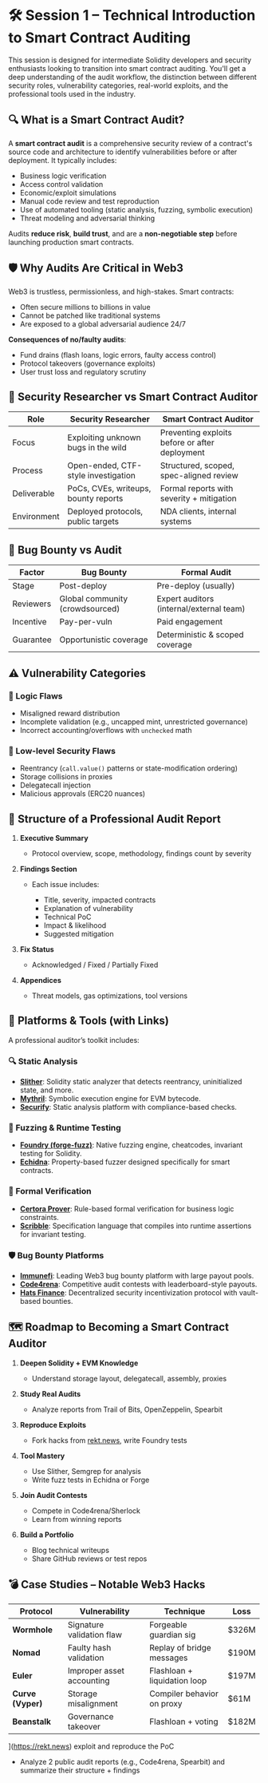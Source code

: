 # 🛠 Session 1 – Technical Introduction to Smart Contract Auditing

This session is designed for intermediate Solidity developers and security enthusiasts looking to transition into smart contract auditing. You'll get a deep understanding of the audit workflow, the distinction between different security roles, vulnerability categories, real-world exploits, and the professional tools used in the industry.


## 🔍 What is a Smart Contract Audit?


A **smart contract audit** is a comprehensive security review of a contract's source code and architecture to identify vulnerabilities before or after deployment. It typically includes:

* Business logic verification
* Access control validation
* Economic/exploit simulations
* Manual code review and test reproduction
* Use of automated tooling (static analysis, fuzzing, symbolic execution)
* Threat modeling and adversarial thinking

Audits **reduce risk**, **build trust**, and are a **non-negotiable step** before launching production smart contracts.

## 🛡️ Why Audits Are Critical in Web3

Web3 is trustless, permissionless, and high-stakes. Smart contracts:

* Often secure millions to billions in value
* Cannot be patched like traditional systems
* Are exposed to a global adversarial audience 24/7

**Consequences of no/faulty audits**:

* Fund drains (flash loans, logic errors, faulty access control)
* Protocol takeovers (governance exploits)
* User trust loss and regulatory scrutiny


## 🧠 Security Researcher vs Smart Contract Auditor

| Role        | Security Researcher                  | Smart Contract Auditor                         |
| ----------- | ------------------------------------ | ---------------------------------------------- |
| Focus       | Exploiting unknown bugs in the wild  | Preventing exploits before or after deployment |
| Process     | Open-ended, CTF-style investigation  | Structured, scoped, spec-aligned review        |
| Deliverable | PoCs, CVEs, writeups, bounty reports | Formal reports with severity + mitigation      |
| Environment | Deployed protocols, public targets   | NDA clients, internal systems                  |


## 🎯 Bug Bounty vs Audit

| Factor    | Bug Bounty                      | Formal Audit                             |
| --------- | ------------------------------- | ---------------------------------------- |
| Stage     | Post-deploy                     | Pre-deploy (usually)                     |
| Reviewers | Global community (crowdsourced) | Expert auditors (internal/external team) |
| Incentive | Pay-per-vuln                    | Paid engagement                          |
| Guarantee | Opportunistic coverage          | Deterministic & scoped coverage          |


## ⚠️ Vulnerability Categories

### 🧠 Logic Flaws

* Misaligned reward distribution
* Incomplete validation (e.g., uncapped mint, unrestricted governance)
* Incorrect accounting/overflows with `unchecked` math

### 🧨 Low-level Security Flaws

* Reentrancy (`call.value()` patterns or state-modification ordering)
* Storage collisions in proxies
* Delegatecall injection
* Malicious approvals (ERC20 nuances)


## 📄 Structure of a Professional Audit Report

1. **Executive Summary**

   * Protocol overview, scope, methodology, findings count by severity

2. **Findings Section**

   * Each issue includes:

     * Title, severity, impacted contracts
     * Explanation of vulnerability
     * Technical PoC
     * Impact & likelihood
     * Suggested mitigation

3. **Fix Status**

   * Acknowledged / Fixed / Partially Fixed

4. **Appendices**

   * Threat models, gas optimizations, tool versions

## 🧰 Platforms & Tools (with Links)

A professional auditor’s toolkit includes:

### 🔍 Static Analysis

* [**Slither**](https://github.com/crytic/slither): Solidity static analyzer that detects reentrancy, uninitialized state, and more.
* [**Mythril**](https://github.com/ConsenSys/mythril): Symbolic execution engine for EVM bytecode.
* [**Securify**](https://securify.chainsecurity.com/): Static analysis platform with compliance-based checks.

### 🔬 Fuzzing & Runtime Testing

* [**Foundry (forge-fuzz)**](https://github.com/foundry-rs/foundry): Native fuzzing engine, cheatcodes, invariant testing for Solidity.
* [**Echidna**](https://github.com/crytic/echidna): Property-based fuzzer designed specifically for smart contracts.

### 📐 Formal Verification

* [**Certora Prover**](https://www.certora.com/): Rule-based formal verification for business logic constraints.
* [**Scribble**](https://github.com/ConsenSys/scribble): Specification language that compiles into runtime assertions for invariant testing.

### 🛡️ Bug Bounty Platforms

* [**Immunefi**](https://immunefi.com): Leading Web3 bug bounty platform with large payout pools.
* [**Code4rena**](https://code4rena.com): Competitive audit contests with leaderboard-style payouts.
* [**Hats Finance**](https://hats.finance): Decentralized security incentivization protocol with vault-based bounties.


## 🗺 Roadmap to Becoming a Smart Contract Auditor

1. **Deepen Solidity + EVM Knowledge**

   * Understand storage layout, delegatecall, assembly, proxies

2. **Study Real Audits**

   * Analyze reports from Trail of Bits, OpenZeppelin, Spearbit

3. **Reproduce Exploits**

   * Fork hacks from [rekt.news](https://rekt.news), write Foundry tests

4. **Tool Mastery**

   * Use Slither, Semgrep for analysis
   * Write fuzz tests in Echidna or Forge

5. **Join Audit Contests**

   * Compete in Code4rena/Sherlock
   * Learn from winning reports

6. **Build a Portfolio**

   * Blog technical writeups
   * Share GitHub reviews or test repos


## 💣 Case Studies – Notable Web3 Hacks

| Protocol          | Vulnerability             | Technique                    | Loss   |
| ----------------- | ------------------------- | ---------------------------- | ------ |
| **Wormhole**      | Signature validation flaw | Forgeable guardian sig       | \$326M |
| **Nomad**         | Faulty hash validation    | Replay of bridge messages    | \$190M |
| **Euler**         | Improper asset accounting | Flashloan + liquidation loop | \$197M |
| **Curve (Vyper)** | Storage misalignment      | Compiler behavior on proxy   | \$61M  |
| **Beanstalk**     | Governance takeover       | Flashloan + voting           | \$182M |

](https://rekt.news) exploit and reproduce the PoC
* Analyze 2 public audit reports (e.g., Code4rena, Spearbit) and summarize their structure + findings


